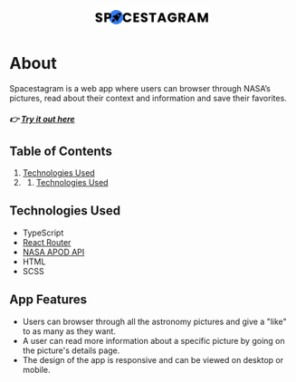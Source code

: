 # <div align="center"><img src="https://github.com/chilucdiep/Spacestagram/blob/main/src/images/LogoLight.svg" width="40%"></div>


# About

Spacestagram is a web app where users can browser through NASA’s pictures, read about their context and information and save their favorites. 

##### 👉 [Try it out here](https://github.com/facebook/create-react-app)

## Table of Contents

1. [Technologies Used](#technologies)
2. 1. [Technologies Used](#features)


## <a name="technologies"></a>Technologies Used
- TypeScript
- [React Router](https://reactrouter.com/)
- [NASA APOD API](https://api.nasa.gov/#apod/)
- HTML
- SCSS

## <a name="features"></a>App Features

- Users can browser through all the astronomy pictures and give a "like" to as many as they want.
- A user can read more information about a specific picture by going on the picture's details page.
- The design of the app is responsive and can be viewed on desktop or mobile.
